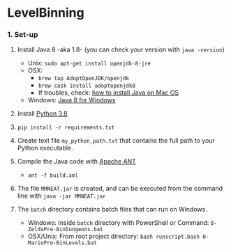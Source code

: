 # LevelBinning

### 1. Set-up

1. Install Java 8 -aka 1.8- (you can check your version with `java -version`)

   - Unix: `sudo apt-get install openjdk-8-jre`
   - OSX: 
     - `brew tap AdoptOpenJDK/openjdk`
     - `brew cask install adoptopenjdk8`
     - If troubles, check: [how to install Java on Mac OS](https://mkyong.com/java/how-to-install-java-on-mac-osx/) 
   - Windows: [Java 8 for Windows](https://www.oracle.com/java/technologies/javase/javase-jdk8-downloads.html) 

2. Install [Python 3.8](https://www.python.org/downloads/release/python-380/)

3. `pip install -r requirements.txt`

4. Create text file `my_python_path.txt` that contains the full path to your Python executable.

5. Compile the Java code with [Apache ANT](https://ant.apache.org/)

   - `ant -f build.xml`

6. The file `MMNEAT.jar` is created, and can be executed from the command line with `java -jar MMNEAT.jar`

7. The `batch` directory contains batch files that can run on Windows.

   - Windows: Inside `batch` directory with PowerShell or Command: `0-ZeldaPre-BinDungeons.bat`
   - OSX/Unix: From root project directory: `bash runscript.bash 0-MarioPre-BinLevels.bat`
